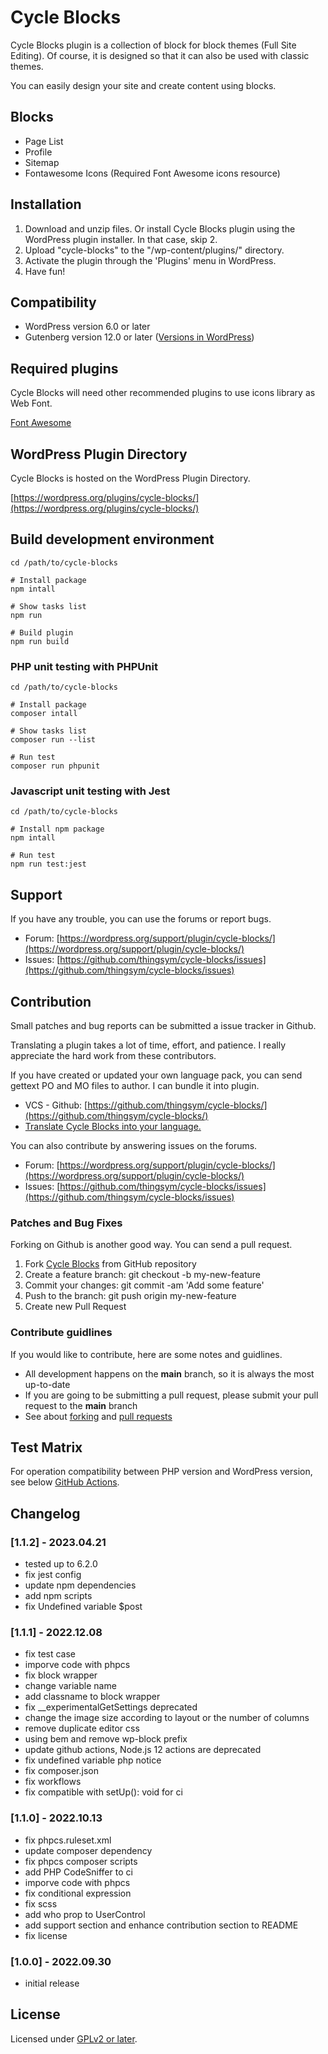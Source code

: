 # Cycle Blocks

Cycle Blocks plugin is a collection of block for block themes (Full Site Editing).
Of course, it is designed so that it can also be used with classic themes.

You can easily design your site and create content using blocks.

## Blocks

* Page List
* Profile
* Sitemap
* Fontawesome Icons (Required Font Awesome icons resource)

## Installation

1. Download and unzip files. Or install Cycle Blocks plugin using the WordPress plugin installer. In that case, skip 2.
2. Upload "cycle-blocks" to the "/wp-content/plugins/" directory.
3. Activate the plugin through the 'Plugins' menu in WordPress.
4. Have fun!

## Compatibility

* WordPress version 6.0 or later
* Gutenberg version 12.0 or later ([Versions in WordPress](https://developer.wordpress.org/block-editor/contributors/versions-in-wordpress/))

## Required plugins

Cycle Blocks will need other recommended plugins to use icons library as Web Font.

[Font Awesome](https://ja.wordpress.org/plugins/font-awesome/)

## WordPress Plugin Directory

Cycle Blocks is hosted on the WordPress Plugin Directory.

[https://wordpress.org/plugins/cycle-blocks/](https://wordpress.org/plugins/cycle-blocks/)

## Build development environment

```console
cd /path/to/cycle-blocks

# Install package
npm intall

# Show tasks list
npm run

# Build plugin
npm run build
```

### PHP unit testing with PHPUnit

```console
cd /path/to/cycle-blocks

# Install package
composer intall

# Show tasks list
composer run --list

# Run test
composer run phpunit
```

### Javascript unit testing with Jest

```console
cd /path/to/cycle-blocks

# Install npm package
npm intall

# Run test
npm run test:jest
```

## Support

If you have any trouble, you can use the forums or report bugs.

* Forum: [https://wordpress.org/support/plugin/cycle-blocks/](https://wordpress.org/support/plugin/cycle-blocks/)
* Issues: [https://github.com/thingsym/cycle-blocks/issues](https://github.com/thingsym/cycle-blocks/issues)

## Contribution

Small patches and bug reports can be submitted a issue tracker in Github.

Translating a plugin takes a lot of time, effort, and patience. I really appreciate the hard work from these contributors.

If you have created or updated your own language pack, you can send gettext PO and MO files to author. I can bundle it into plugin.

* VCS - Github: [https://github.com/thingsym/cycle-blocks/](https://github.com/thingsym/cycle-blocks/)
* [Translate Cycle Blocks into your language.](https://translate.wordpress.org/projects/wp-plugins/cycle-blocks)

You can also contribute by answering issues on the forums.

* Forum: [https://wordpress.org/support/plugin/cycle-blocks/](https://wordpress.org/support/plugin/cycle-blocks/)
* Issues: [https://github.com/thingsym/cycle-blocks/issues](https://github.com/thingsym/cycle-blocks/issues)

### Patches and Bug Fixes

Forking on Github is another good way. You can send a pull request.

1. Fork [Cycle Blocks](https://github.com/thingsym/cycle-blocks) from GitHub repository
2. Create a feature branch: git checkout -b my-new-feature
3. Commit your changes: git commit -am 'Add some feature'
4. Push to the branch: git push origin my-new-feature
5. Create new Pull Request

### Contribute guidlines

If you would like to contribute, here are some notes and guidlines.

* All development happens on the **main** branch, so it is always the most up-to-date
* If you are going to be submitting a pull request, please submit your pull request to the **main** branch
* See about [forking](https://help.github.com/articles/fork-a-repo/) and [pull requests](https://help.github.com/articles/using-pull-requests/)

## Test Matrix

For operation compatibility between PHP version and WordPress version, see below [GitHub Actions](https://github.com/thingsym/cycle-blocks/actions).

## Changelog

### [1.1.2] - 2023.04.21

* tested up to 6.2.0
* fix jest config
* update npm dependencies
* add npm scripts
* fix Undefined variable $post

### [1.1.1] - 2022.12.08

* fix test case
* imporve code with phpcs
* fix block wrapper
* change variable name
* add classname to block wrapper
* fix __experimentalGetSettings deprecated
* change the image size according to layout or the number of columns
* remove duplicate editor css
* using bem and remove wp-block prefix
* update github actions, Node.js 12 actions are deprecated
* fix undefined variable php notice
* fix composer.json
* fix workflows
* fix compatible with setUp(): void for ci

### [1.1.0] - 2022.10.13

* fix phpcs.ruleset.xml
* update composer dependency
* fix phpcs composer scripts
* add PHP CodeSniffer to ci
* imporve code with phpcs
* fix conditional expression
* fix scss
* add who prop to UserControl
* add support section and enhance contribution section to README
* fix license

### [1.0.0] - 2022.09.30

* initial release

## License

Licensed under [GPLv2 or later](https://www.gnu.org/licenses/gpl-2.0.html).
